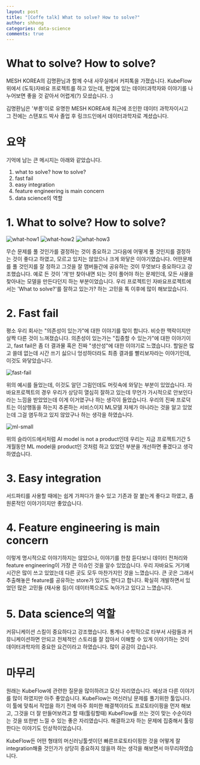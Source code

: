 ```yaml
---
layout: post
title: "[Coffe talk] What to solve? How to solve?"
author: shhong
categories: data-science
comments: true
---
```


# What to solve? How to solve?

MESH KOREA의 김명환님과 함께 수내 사무실에서 커피톡을 가졌습니다. KubeFlow위에서 (도둑)자바요 프로젝트를 하고 있는데, 현업에 있는 데이터과학자와 이야기를 나누어보면 좋을 것 같아서 어렵게(?) 모셨습니다. :)

김명환님은 '부릉'이로 유명한 MESH KOREA에 최근에 조인한 데이터 과학자이시고 그 전에는 스탠포드 박사 졸업 후 링크드인에서
데이터과학자로 계셨습니다.

# 요약

기억에 남는 큰 메시지는 아래와 같았습니다.

1. what to solve? how to solve?
2. fast fail
3. easy integration
4. feature engineering is main concern
5. data science의 역할

# 1. What to solve? How to solve?

![what-how1](/assets/kmh/what-how.jpeg)
![what-how2](/assets/kmh/what-how2.jpeg)
![what-how3](/assets/kmh/what-how3.jpeg)

무슨 문제를 풀 것인가를 결정하는 것이 중요하고 그다음에 어떻게 풀 것인지를 결정하는 것이 좋다고 하였고, 모르고 있지는 않았으나 크게 와닿은 이야기였습니다.
어떤문제를 풀 것인지를 잘 정하고 그것을 잘 맴버들간에 공유하는 것이 무엇보다 중요하다고 강조했습니다.
예로 든 것이 '개'만 찾아내면 되는 것이 풀어야 하는 문제인데, 모든 사물을 찾아내는 모델을 만든다던지 하는 부분이었습니다.
우리 프로젝트인 자바요프로젝트에서는 'What to solve?'를 잘하고 있는가? 하는 고민을 톡 이후에 많이 해보았습니다.

# 2. Fast fail

평소 우리 회사는 "의존성이 있는가"에 대한 이야기를 많이 합니다. 비슷한 맥락이지만 살짝 다른 것이 느껴졌습니다.
의존성이 있는가는 "집중할 수 있는가"에 대한 이야기이고, fast fail은 좀 더 결과물 혹은 진짜 "생산성"에 대한 이야기로 느꼈습니다.
할일은 많고 쓸데 없는데 시간 쓰기 싫으니 엉성하더라도 최종 결과를 빨리보자라는 이야기인데, 이것도 와닿았습니다.

![fast-fail](/assets/kmh/fail-fast.jpeg)

위의 예시를 들었는데, 이것도 알던 그림인데도 머릿속에 와닿는 부분이 있었습니다.
자바요프로젝트의 경우 우리가 상당히 열심히 잘하고 있는데 무언가 가시적으로 안보인다라는 느낌을 받았었는데 이게 이거였구나 하는 생각이 들었습니다.
우리의 진짜 프로덕트는 이상행동을 하는지 추론하는 서비스이지 ML모델 자체가 아니라는 것을 알고 있었는데 그걸 염두하고 있지 않았구나 하는 생각을 하였습니다.

![ml-small](/assets/kmh/ml-small.jpeg)

위의 슬라이드에서처럼 AI model is not a product인데 우리는 지금 프로젝트기간 5개월동안 ML model을 product인 것처럼 하고 있었던 부분을 개선하면 좋겠다고 생각하였습니다.

# 3. Easy integration

서드파티를 사용할 때에는 쉽게 가져다가 쓸수 있고 기존과 잘 붙는게 좋다고 하였고, 좀 원론적인 이야기이지만 좋았습니다.

# 4. Feature engineering is main concern

이렇게 명시적으로 이야기하지는 않았으나, 이야기를 한참 듣다보니 데이터 전처리와 feature engineering이 가장 큰 이슈인 것을 알수 있었습니다.
우리 자바요도 거기에 시간은 많이 쓰고 있었는데 다른 곳도 모두 마찬가지인 것을 느꼈습니다.
큰 곳은 그래서 추출해놓은 feature를 공유하는 store가 있기도 한다고 합니다.
확실히 개발하면서 있었던 많은 고민들 (재사용 등)이 데이터쪽으로도 녹아가고 있다고 느꼈습니다.

# 5. Data science의 역할

커뮤니케이션 스킬이 중요하다고 강조했습니다. 통계나 수학적으로 타부서 사람들과 커뮤니케이션하면 안되고 전체적인 스토리를 잘 잡아서 이해할 수 있게
이야기하는 것이 데이터과학자의 중요한 요건이라고 하였습니다. 많이 공감이 갔습니다.

# 마무리

원래는 KubeFlow에 관련한 질문을 많이하려고 모신 자리였습니다. 예상과 다른 이야기를 많이 하였지만 아주 좋았습니다.
KubeFlow는 머신러닝 문제를 풀기위한 툴입니다. 이 툴에 맞춰서 작업을 하기 전에 아주 희미한 해결책이라도 프로토타이핑을 먼저 해보고,
그것을 더 잘 만들어보려고 할 때(툴링할때) KubeFlow를 쓰는 것이 맞는 수순이라는 것을 또한번 느낄 수 있는 좋은 자리였습니다.
해결하고자 하는 문제에 집중해서 툴링한다는 이야기도 인상적이었습니다.

KubeFlow든 어떤 형태의 머신러닝툴셋이던 빠른프로토타이핑한 것을 어떻게 잘 integration해줄 것인가가 상당히 중요하지 않을까 하는 생각을 해보면서 마무리하였습니다.
